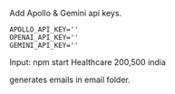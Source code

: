 Add Apollo & Gemini api keys.
```
APOLLO_API_KEY=''
OPENAI_API_KEY=''
GEMINI_API_KEY=''
```

Input:
npm start Healthcare 200,500 india

generates emails in email folder.
